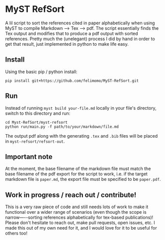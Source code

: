 # MyST RefSort
A lil script to sort the references cited in paper alphabetically when using MyST to compile Markdown --> Tex --> pdf.
The script essentially finds the Tex output and modifies that to produce a pdf output with sorted references.
Pretty much the (unelegant) process I did by hand in order to get that result, just implemented in python to make life easy.

## Install
Using the basic pip / python install:
```{bash}
pip install git+https://github.com/felimomo/MyST-RefSort.git
```

## Run
Instead of running `myst build your-file.md` locally in your file's directory, switch to this directory and run:
```{bash}
cd Myst-RefSort/myst-refsort
python run/main.py -f path/to/your/markdown/file.md
```

The output pdf along with the generating `.tex` and `.bib` files will be placed in `myst-refsort/refsort-out`.

## Important note
At the moment, the base filename of the markdown file must match the base filename of the pdf export for the script to work, i.e. if the target markdown file is `paper.md`, the export file must be specified to be `paper.pdf`. 

## Work in progress / reach out / contribute!
This is a very raw piece of code and still needs lots of work to make it functional over a wider range of scenarios (even though the scope is narrow—--sorting references alphabetically for tex-based publications)!
Please don't hesitate to reach out, make pull requests, open issues, etc.
I made this out of my own need for it, and I would love for it to be useful for others too!
